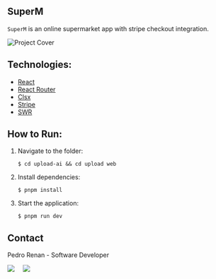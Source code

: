 ## SuperM

`SuperM` is an online supermarket app with stripe checkout integration.

![Project Cover](https://github.com/prenansb/superm-react-tutorial/blob/main/superm.gif)

## Technologies:
- [React](https://reactjs.org/)
- [React Router](https://reactrouter.com/en/main)
- [Clsx](https://github.com/lukeed/clsx)
- [Stripe](https://stripe.com/en-br)
- [SWR](https://swr.vercel.app/)

## How to Run:

1. Navigate to the folder:

   ```shell
   $ cd upload-ai && cd upload web
   ```

2. Install dependencies:

   ```shell
   $ pnpm install
   ```

3. Start the application:

   ```shell
   $ pnpm run dev
   ```

## Contact

Pedro Renan - Software Developer

<div style="display: flex;">
  <a href="https://www.linkedin.com/in/pedro-renan/" target="_blank"><img src="https://img.shields.io/badge/-LinkedIn-%230077B5?style=for-the-badge&logo=linkedin&logoColor=white" style="margin-right: 2vw" target="_blank"></a>
  <a href="mailto:prenansb@gmail.com" target="_blank"><img src="https://img.shields.io/badge/-Gmail-%23333?style=for-the-badge&logo=gmail&logoColor=white" style="margin-right: 2vw""></a>
</div>
